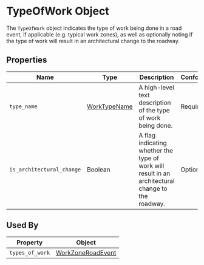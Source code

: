 # TypeOfWork Object
The `TypeOfWork` object indicates the type of work being done in a road event, if applicable (e.g. typical work zones), as well as optionally noting if the type of work will result in an architectural change to the roadway.

## Properties
Name | Type | Description | Conformance | Notes
--- | --- | --- | --- | ---
`type_name` | [WorkTypeName](/spec-content/enumerated-types/WorkTypeName.md) | A high-level text description of the type of work being done. | Required | 
`is_architectural_change` | Boolean | A flag indicating whether the type of work will result in an architectural change to the roadway. | Optional |

## Used By
Property | Object
--- | ---
`types_of_work` | [WorkZoneRoadEvent](/spec-content/objects/WorkZoneRoadEvent.md)
